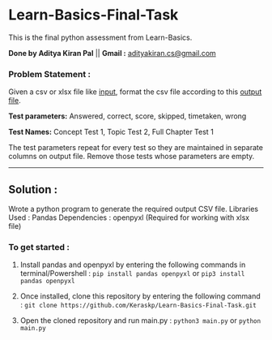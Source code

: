 # Learn-Basics-Final-Task
This is the final python assessment from Learn-Basics.

**Done by Aditya Kiran Pal** || **Gmail :** adityakiran.cs@gmail.com 

### Problem Statement : 

Given a csv or xlsx file like [input](https://learnbasicsfun-my.sharepoint.com/:x:/g/personal/saran_learnbasics_fun/EWVde3y0mgFDqak-3f9sfwEBJDWEHCjEZ6h7j_HqLICvcw?e=gvGVVA), format the csv file according to this [output file](https://learnbasicsfun-my.sharepoint.com/:x:/g/personal/saran_learnbasics_fun/EYzUTOhjve9PjTLEBmvJm80BkcubyfbD9ulscGNxgFMT9w?e=eyxsdb). 

**Test parameters:** Answered, correct, score, skipped, timetaken, wrong

**Test Names:** Concept Test 1, Topic Test 2, Full Chapter Test 1

The test parameters repeat for every test so they are maintained in separate columns on output file. Remove those tests whose parameters are empty.

---
## Solution :
Wrote a python program to generate the required output CSV file.
Libraries Used : Pandas
Dependencies : openpyxl (Required for working with xlsx file)

### To get started :
1. Install pandas and openpyxl by entering the following commands in terminal/Powershell :
`pip install pandas openpyxl` or `pip3 install pandas openpyxl`

2. Once installed, clone this repository by entering the following command :
`git clone https://github.com/Keraskp/Learn-Basics-Final-Task.git`

3. Open the cloned repository and run main.py :
`python3 main.py` or `python main.py`
